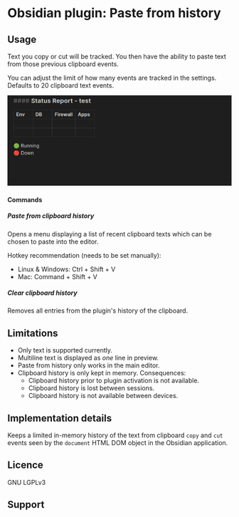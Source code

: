 # Obsidian plugin: Paste from history

## Usage

Text you copy or cut will be tracked. You then have the ability to paste text from those previous clipboard events.

You can adjust the limit of how many events are tracked in the settings. Defaults to 20 clipboard text events.

![Demo](./demo-v1-0-0.gif)

#### Commands

##### Paste from clipboard history

Opens a menu displaying a list of recent clipboard texts which can be chosen to paste into the editor.

Hotkey recommendation (needs to be set manually):

-   Linux & Windows: Ctrl + Shift + V
-   Mac: Command + Shift + V

##### Clear clipboard history

Removes all entries from the plugin's history of the clipboard.

## Limitations

-   Only text is supported currently.
-   Multiline text is displayed as _one_ line in preview.
-   Paste from history only works in the main editor.
-   Clipboard history is only kept in memory. Consequences:
    -   Clipboard history prior to plugin activation is not available.
    -   Clipboard history is lost between sessions.
    -   Clipboard history is not available between devices.

## Implementation details

Keeps a limited in-memory history of the text from clipboard `copy` and `cut` events seen by the `document` HTML DOM object in the Obsidian application.

## Licence

GNU LGPLv3

## Support

